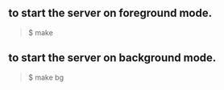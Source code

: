 ## to start the server on foreground mode.
>$ make

## to start the server on background mode.
>$ make bg